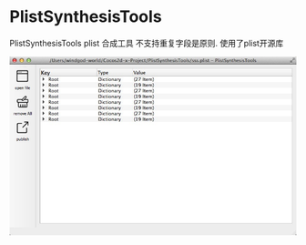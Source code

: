 # PlistSynthesisTools
PlistSynthesisTools plist 合成工具 不支持重复字段是原则. 使用了plist开源库

![](https://github.com/windgodvc/PlistSynthesisTools/blob/master/ui.png)
